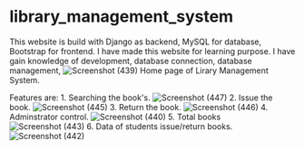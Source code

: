 # library_management_system
This website is build with Django as backend, MySQL for database, Bootstrap for frontend.
I have made this website for learning purpose. I have gain knowledge of development, database connection, database management, 
![Screenshot (439)](https://user-images.githubusercontent.com/86247957/222900012-0bd77c1d-250f-487f-af25-a24df9dbc60b.png)
Home page of Lirary Management System.

Features are:
    1. Searching the book's.
    ![Screenshot (447)](https://user-images.githubusercontent.com/86247957/223067554-db9acca2-1006-4d12-a5b7-43bbd089b7b7.png)
    2. Issue the book.
    ![Screenshot (445)](https://user-images.githubusercontent.com/86247957/223067947-0030b570-f62f-4b25-a982-c5374154ba6b.png)
    3. Return the book.
    ![Screenshot (446)](https://user-images.githubusercontent.com/86247957/223068023-a3bf3035-e31c-48a5-b160-2f0140a06ef1.png)
    4. Adminstrator control.
    ![Screenshot (440)](https://user-images.githubusercontent.com/86247957/223068146-9cc4c632-a3ac-4213-a0c3-d364567cbc17.png)
    5. Total books
    ![Screenshot (443)](https://user-images.githubusercontent.com/86247957/223068444-475b2709-0310-4008-9bbc-d5099d82c2b3.png)
    6. Data of students issue/return books. 
   ![Screenshot (442)](https://user-images.githubusercontent.com/86247957/223068325-da2e591d-c122-47f8-933f-1f7935083ef9.png)
 
